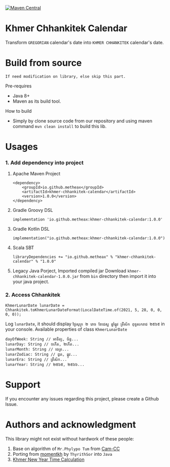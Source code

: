 [![Maven Central](https://img.shields.io/maven-central/v/io.github.metheax/khmer-chhankitek-calendar.svg?label=Maven%20Central)](https://search.maven.org/search?q=g:%22io.github.metheax%22%20AND%20a:%22khmer-chhankitek-calendar%22)
#  Khmer Chhankitek Calendar
Transform `GREGORIAN` calendar's date into `KHMER CHHANKITEK` calendar's date.
# Build from source
`If need modification on library, else skip this part.`

Pre-requires
* Java 8+
* Maven as its build tool.

How to build
* Simply by clone source code from our repository and using maven command `mvn clean install` to build this lib.

# Usages
### 1. Add dependency into project
1. Apache Maven Project
    ````
    <dependency>
        <groupId>io.github.metheax</groupId>
        <artifactId>khmer-chhankitek-calendar</artifactId>
        <version>1.0.0</version>
    </dependency>
    ````
2. Gradle Groovy DSL
    ````
    implementation 'io.github.metheax:khmer-chhankitek-calendar:1.0.0'
    ````
3. Gradle Kotlin DSL
    ````
    implementation("io.github.metheax:khmer-chhankitek-calendar:1.0.0")
    ````
4. Scala SBT
    ````
    libraryDependencies += "io.github.metheax" % "khmer-chhankitek-calendar" % "1.0.0"
    ````
5. Legacy Java Porject, Imported compiled jar
   Download `khmer-chhankitek-calendar-1.0.0.jar` from `bin` directory then import it into your java project.
### 2. Access Chhankitek
````
KhmerLunarDate lunarDate = Chhankitek.toKhmerLunarDateFormat(LocalDateTime.of(2021, 5, 28, 0, 0, 0, 0));
````
Log `lunarDate`, it should display `ថ្ងៃសុក្រ ២ រោច ខែជេស្ឋ ឆ្នាំឆ្លូវ ត្រីស័ក ពុទ្ធសករាជ ២៥៦៥` in your console.
Available properties of class `KhmerLunarDate`
````
dayOfWeek: String // អាទិត្យ, ច័ន្ទ...
lunarDay: String // ១កើត, ២កើត...
lunarMonth: String // ចេត្រ...
lunarZodiac: String // ជូត, ឆ្លូវ...
lunarEra: String // ត្រីស័ក...
lunarYear: String // ២៥៦៥, ២៥៦៦...
````
# Support
If you encounter any issues regarding this project, please create a Github Issue.

# Authors and acknowledgment
This library might not exist without hardwork of these people:
1. Base on algorithm of `Mr.Phylypo Tum` from [Cam-CC](https://www.cam-cc.org/calendar/)
2. Porting from [momentkh](https://github.com/ThyrithSor/momentkh) by `ThyrithSor` into `Java`
3. [Khmer New Year Time Calculation](http://www.dahlina.com/education/khmer_new_year_time.html)
